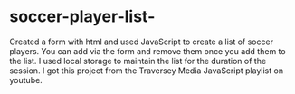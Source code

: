 # soccer-player-list-

Created a form with html and used JavaScript to create a list of soccer players. You can add via the form and remove them once you add them to the list. 
I used local storage to maintain the list for the duration of the session. I got this project from the Traversey Media JavaScript playlist on youtube. 
